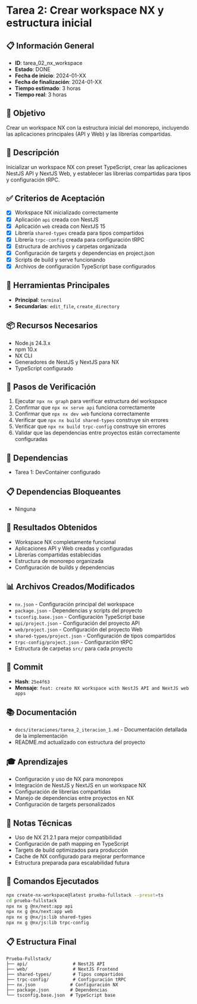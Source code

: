 # Tarea 2: Crear workspace NX y estructura inicial

## 📋 Información General
- **ID**: tarea_02_nx_workspace
- **Estado**: DONE
- **Fecha de inicio**: 2024-01-XX
- **Fecha de finalización**: 2024-01-XX
- **Tiempo estimado**: 3 horas
- **Tiempo real**: 3 horas

## 🎯 Objetivo
Crear un workspace NX con la estructura inicial del monorepo, incluyendo las aplicaciones principales (API y Web) y las librerías compartidas.

## 📝 Descripción
Inicializar un workspace NX con preset TypeScript, crear las aplicaciones NestJS API y NextJS Web, y establecer las librerías compartidas para tipos y configuración tRPC.

## ✅ Criterios de Aceptación
- [x] Workspace NX inicializado correctamente
- [x] Aplicación `api` creada con NestJS
- [x] Aplicación `web` creada con NextJS 15
- [x] Librería `shared-types` creada para tipos compartidos
- [x] Librería `trpc-config` creada para configuración tRPC
- [x] Estructura de archivos y carpetas organizada
- [x] Configuración de targets y dependencias en project.json
- [x] Scripts de build y serve funcionando
- [x] Archivos de configuración TypeScript base configurados

## 🔧 Herramientas Principales
- **Principal**: `terminal`
- **Secundarias**: `edit_file`, `create_directory`

## 📦 Recursos Necesarios
- Node.js 24.3.x
- npm 10.x
- NX CLI
- Generadores de NestJS y NextJS para NX
- TypeScript configurado

## 🧪 Pasos de Verificación
1. Ejecutar `npx nx graph` para verificar estructura del workspace
2. Confirmar que `npx nx serve api` funciona correctamente
3. Confirmar que `npx nx dev web` funciona correctamente
4. Verificar que `npx nx build shared-types` construye sin errores
5. Verificar que `npx nx build trpc-config` construye sin errores
6. Validar que las dependencias entre proyectos están correctamente configuradas

## 🔗 Dependencias
- Tarea 1: DevContainer configurado

## 📋 Dependencias Bloqueantes
- Ninguna

## 🎯 Resultados Obtenidos
- Workspace NX completamente funcional
- Aplicaciones API y Web creadas y configuradas
- Librerías compartidas establecidas
- Estructura de monorepo organizada
- Configuración de builds y dependencias

## 📊 Archivos Creados/Modificados
- `nx.json` - Configuración principal del workspace
- `package.json` - Dependencias y scripts del proyecto
- `tsconfig.base.json` - Configuración TypeScript base
- `api/project.json` - Configuración del proyecto API
- `web/project.json` - Configuración del proyecto Web
- `shared-types/project.json` - Configuración de tipos compartidos
- `trpc-config/project.json` - Configuración tRPC
- Estructura de carpetas `src/` para cada proyecto

## 🔄 Commit
- **Hash**: `25e4f63`
- **Mensaje**: `feat: create NX workspace with NestJS API and NextJS web apps`

## 📚 Documentación
- `docs/iteraciones/tarea_2_iteracion_1.md` - Documentación detallada de la implementación
- README.md actualizado con estructura del proyecto

## 🎓 Aprendizajes
- Configuración y uso de NX para monorepos
- Integración de NestJS y NextJS en un workspace NX
- Configuración de librerías compartidas
- Manejo de dependencias entre proyectos en NX
- Configuración de targets personalizados

## 🔧 Notas Técnicas
- Uso de NX 21.2.1 para mejor compatibilidad
- Configuración de path mapping en TypeScript
- Targets de build optimizados para producción
- Cache de NX configurado para mejorar performance
- Estructura preparada para escalabilidad futura

## 🚀 Comandos Ejecutados
```bash
npx create-nx-workspace@latest prueba-fullstack --preset=ts
cd prueba-fullstack
npx nx g @nx/nest:app api
npx nx g @nx/next:app web
npx nx g @nx/js:lib shared-types
npx nx g @nx/js:lib trpc-config
```

## 📋 Estructura Final
```
Prueba-Fullstack/
├── api/                 # NestJS API
├── web/                 # NextJS Frontend
├── shared-types/        # Tipos compartidos
├── trpc-config/         # Configuración tRPC
├── nx.json             # Configuración NX
├── package.json        # Dependencias
└── tsconfig.base.json  # TypeScript base
```
